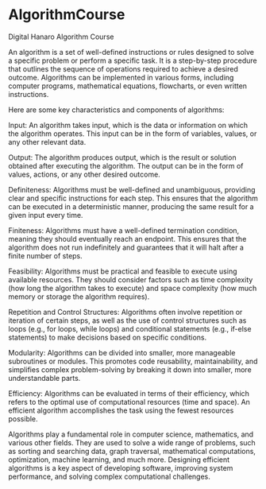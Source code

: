 # AlgorithmCourse
Digital Hanaro Algorithm Course

An algorithm is a set of well-defined instructions or rules designed to solve a specific problem or perform a specific task. It is a step-by-step procedure that outlines the sequence of operations required to achieve a desired outcome. Algorithms can be implemented in various forms, including computer programs, mathematical equations, flowcharts, or even written instructions.

Here are some key characteristics and components of algorithms:

Input: An algorithm takes input, which is the data or information on which the algorithm operates. This input can be in the form of variables, values, or any other relevant data.

Output: The algorithm produces output, which is the result or solution obtained after executing the algorithm. The output can be in the form of values, actions, or any other desired outcome.

Definiteness: Algorithms must be well-defined and unambiguous, providing clear and specific instructions for each step. This ensures that the algorithm can be executed in a deterministic manner, producing the same result for a given input every time.

Finiteness: Algorithms must have a well-defined termination condition, meaning they should eventually reach an endpoint. This ensures that the algorithm does not run indefinitely and guarantees that it will halt after a finite number of steps.

Feasibility: Algorithms must be practical and feasible to execute using available resources. They should consider factors such as time complexity (how long the algorithm takes to execute) and space complexity (how much memory or storage the algorithm requires).

Repetition and Control Structures: Algorithms often involve repetition or iteration of certain steps, as well as the use of control structures such as loops (e.g., for loops, while loops) and conditional statements (e.g., if-else statements) to make decisions based on specific conditions.

Modularity: Algorithms can be divided into smaller, more manageable subroutines or modules. This promotes code reusability, maintainability, and simplifies complex problem-solving by breaking it down into smaller, more understandable parts.

Efficiency: Algorithms can be evaluated in terms of their efficiency, which refers to the optimal use of computational resources (time and space). An efficient algorithm accomplishes the task using the fewest resources possible.

Algorithms play a fundamental role in computer science, mathematics, and various other fields. They are used to solve a wide range of problems, such as sorting and searching data, graph traversal, mathematical computations, optimization, machine learning, and much more. Designing efficient algorithms is a key aspect of developing software, improving system performance, and solving complex computational challenges.
